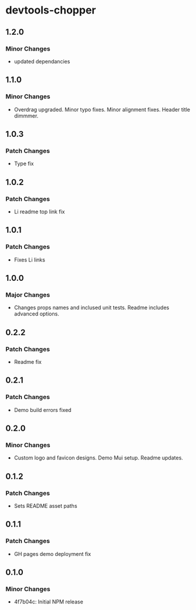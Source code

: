 # devtools-chopper

## 1.2.0

### Minor Changes

- updated dependancies

## 1.1.0

### Minor Changes

- Overdrag upgraded. Minor typo fixes. Minor alignment fixes. Header title dimmmer.

## 1.0.3

### Patch Changes

- Type fix

## 1.0.2

### Patch Changes

- Li readme top link fix

## 1.0.1

### Patch Changes

- Fixes Li links

## 1.0.0

### Major Changes

- Changes props names and inclused unit tests. Readme includes advanced options.

## 0.2.2

### Patch Changes

- Readme fix

## 0.2.1

### Patch Changes

- Demo build errors fixed

## 0.2.0

### Minor Changes

- Custom logo and favicon designs. Demo Mui setup. Readme updates.

## 0.1.2

### Patch Changes

- Sets README asset paths

## 0.1.1

### Patch Changes

- GH pages demo deployment fix

## 0.1.0

### Minor Changes

- 4f7b04c: Initial NPM release
